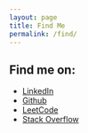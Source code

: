 ```yaml
---
layout: page
title: Find Me
permalink: /find/
---
```


## Find me on:

- [LinkedIn](https://www.linkedin.com/in/lixitong/)
- [Github](https://github.com/lixit/)
- [LeetCode](https://leetcode.com/lixiton/)
- [Stack Overflow](https://stackoverflow.com/users/10984033/xitong)